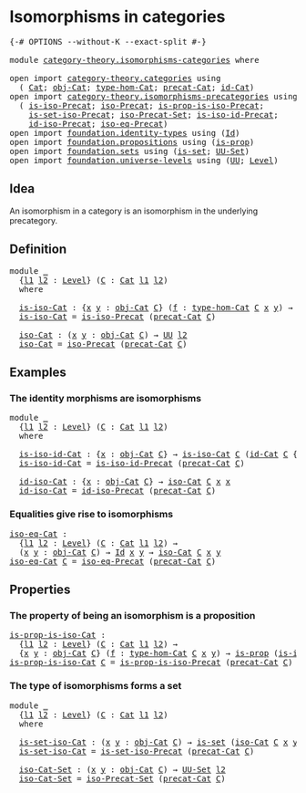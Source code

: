 # Isomorphisms in categories

<pre class="Agda"><a id="39" class="Symbol">{-#</a> <a id="43" class="Keyword">OPTIONS</a> <a id="51" class="Pragma">--without-K</a> <a id="63" class="Pragma">--exact-split</a> <a id="77" class="Symbol">#-}</a>

<a id="82" class="Keyword">module</a> <a id="89" href="category-theory.isomorphisms-categories.html" class="Module">category-theory.isomorphisms-categories</a> <a id="129" class="Keyword">where</a>

<a id="136" class="Keyword">open</a> <a id="141" class="Keyword">import</a> <a id="148" href="category-theory.categories.html" class="Module">category-theory.categories</a> <a id="175" class="Keyword">using</a>
  <a id="183" class="Symbol">(</a> <a id="185" href="category-theory.categories.html#2071" class="Function">Cat</a><a id="188" class="Symbol">;</a> <a id="190" href="category-theory.categories.html#2271" class="Function">obj-Cat</a><a id="197" class="Symbol">;</a> <a id="199" href="category-theory.categories.html#2401" class="Function">type-hom-Cat</a><a id="211" class="Symbol">;</a> <a id="213" href="category-theory.categories.html#2221" class="Function">precat-Cat</a><a id="223" class="Symbol">;</a> <a id="225" href="category-theory.categories.html#2980" class="Function">id-Cat</a><a id="231" class="Symbol">)</a>
<a id="233" class="Keyword">open</a> <a id="238" class="Keyword">import</a> <a id="245" href="category-theory.isomorphisms-precategories.html" class="Module">category-theory.isomorphisms-precategories</a> <a id="288" class="Keyword">using</a>
  <a id="296" class="Symbol">(</a> <a id="298" href="category-theory.isomorphisms-precategories.html#1184" class="Function">is-iso-Precat</a><a id="311" class="Symbol">;</a> <a id="313" href="category-theory.isomorphisms-precategories.html#1426" class="Function">iso-Precat</a><a id="323" class="Symbol">;</a> <a id="325" href="category-theory.isomorphisms-precategories.html#4764" class="Function">is-prop-is-iso-Precat</a><a id="346" class="Symbol">;</a>
    <a id="352" href="category-theory.isomorphisms-precategories.html#5223" class="Function">is-set-iso-Precat</a><a id="369" class="Symbol">;</a> <a id="371" href="category-theory.isomorphisms-precategories.html#5412" class="Function">iso-Precat-Set</a><a id="385" class="Symbol">;</a> <a id="387" href="category-theory.isomorphisms-precategories.html#2658" class="Function">is-iso-id-Precat</a><a id="403" class="Symbol">;</a>
    <a id="409" href="category-theory.isomorphisms-precategories.html#2918" class="Function">id-iso-Precat</a><a id="422" class="Symbol">;</a> <a id="424" href="category-theory.isomorphisms-precategories.html#3351" class="Function">iso-eq-Precat</a><a id="437" class="Symbol">)</a>
<a id="439" class="Keyword">open</a> <a id="444" class="Keyword">import</a> <a id="451" href="foundation.identity-types.html" class="Module">foundation.identity-types</a> <a id="477" class="Keyword">using</a> <a id="483" class="Symbol">(</a><a id="484" href="foundation-core.identity-types.html#641" class="Datatype">Id</a><a id="486" class="Symbol">)</a>
<a id="488" class="Keyword">open</a> <a id="493" class="Keyword">import</a> <a id="500" href="foundation.propositions.html" class="Module">foundation.propositions</a> <a id="524" class="Keyword">using</a> <a id="530" class="Symbol">(</a><a id="531" href="foundation-core.propositions.html#1246" class="Function">is-prop</a><a id="538" class="Symbol">)</a>
<a id="540" class="Keyword">open</a> <a id="545" class="Keyword">import</a> <a id="552" href="foundation.sets.html" class="Module">foundation.sets</a> <a id="568" class="Keyword">using</a> <a id="574" class="Symbol">(</a><a id="575" href="foundation-core.sets.html#1099" class="Function">is-set</a><a id="581" class="Symbol">;</a> <a id="583" href="foundation-core.sets.html#1177" class="Function">UU-Set</a><a id="589" class="Symbol">)</a>
<a id="591" class="Keyword">open</a> <a id="596" class="Keyword">import</a> <a id="603" href="foundation.universe-levels.html" class="Module">foundation.universe-levels</a> <a id="630" class="Keyword">using</a> <a id="636" class="Symbol">(</a><a id="637" href="foundation-core.universe-levels.html#222" class="Primitive">UU</a><a id="639" class="Symbol">;</a> <a id="641" href="Agda.Primitive.html#597" class="Postulate">Level</a><a id="646" class="Symbol">)</a>
</pre>
## Idea

An isomorphism in a category is an isomorphism in the underlying precategory.

## Definition

<pre class="Agda"><a id="764" class="Keyword">module</a> <a id="771" href="category-theory.isomorphisms-categories.html#771" class="Module">_</a>
  <a id="775" class="Symbol">{</a><a id="776" href="category-theory.isomorphisms-categories.html#776" class="Bound">l1</a> <a id="779" href="category-theory.isomorphisms-categories.html#779" class="Bound">l2</a> <a id="782" class="Symbol">:</a> <a id="784" href="Agda.Primitive.html#597" class="Postulate">Level</a><a id="789" class="Symbol">}</a> <a id="791" class="Symbol">(</a><a id="792" href="category-theory.isomorphisms-categories.html#792" class="Bound">C</a> <a id="794" class="Symbol">:</a> <a id="796" href="category-theory.categories.html#2071" class="Function">Cat</a> <a id="800" href="category-theory.isomorphisms-categories.html#776" class="Bound">l1</a> <a id="803" href="category-theory.isomorphisms-categories.html#779" class="Bound">l2</a><a id="805" class="Symbol">)</a>
  <a id="809" class="Keyword">where</a>

  <a id="818" href="category-theory.isomorphisms-categories.html#818" class="Function">is-iso-Cat</a> <a id="829" class="Symbol">:</a> <a id="831" class="Symbol">{</a><a id="832" href="category-theory.isomorphisms-categories.html#832" class="Bound">x</a> <a id="834" href="category-theory.isomorphisms-categories.html#834" class="Bound">y</a> <a id="836" class="Symbol">:</a> <a id="838" href="category-theory.categories.html#2271" class="Function">obj-Cat</a> <a id="846" href="category-theory.isomorphisms-categories.html#792" class="Bound">C</a><a id="847" class="Symbol">}</a> <a id="849" class="Symbol">(</a><a id="850" href="category-theory.isomorphisms-categories.html#850" class="Bound">f</a> <a id="852" class="Symbol">:</a> <a id="854" href="category-theory.categories.html#2401" class="Function">type-hom-Cat</a> <a id="867" href="category-theory.isomorphisms-categories.html#792" class="Bound">C</a> <a id="869" href="category-theory.isomorphisms-categories.html#832" class="Bound">x</a> <a id="871" href="category-theory.isomorphisms-categories.html#834" class="Bound">y</a><a id="872" class="Symbol">)</a> <a id="874" class="Symbol">→</a> <a id="876" href="foundation-core.universe-levels.html#222" class="Primitive">UU</a> <a id="879" href="category-theory.isomorphisms-categories.html#779" class="Bound">l2</a>
  <a id="884" href="category-theory.isomorphisms-categories.html#818" class="Function">is-iso-Cat</a> <a id="895" class="Symbol">=</a> <a id="897" href="category-theory.isomorphisms-precategories.html#1184" class="Function">is-iso-Precat</a> <a id="911" class="Symbol">(</a><a id="912" href="category-theory.categories.html#2221" class="Function">precat-Cat</a> <a id="923" href="category-theory.isomorphisms-categories.html#792" class="Bound">C</a><a id="924" class="Symbol">)</a>

  <a id="929" href="category-theory.isomorphisms-categories.html#929" class="Function">iso-Cat</a> <a id="937" class="Symbol">:</a> <a id="939" class="Symbol">(</a><a id="940" href="category-theory.isomorphisms-categories.html#940" class="Bound">x</a> <a id="942" href="category-theory.isomorphisms-categories.html#942" class="Bound">y</a> <a id="944" class="Symbol">:</a> <a id="946" href="category-theory.categories.html#2271" class="Function">obj-Cat</a> <a id="954" href="category-theory.isomorphisms-categories.html#792" class="Bound">C</a><a id="955" class="Symbol">)</a> <a id="957" class="Symbol">→</a> <a id="959" href="foundation-core.universe-levels.html#222" class="Primitive">UU</a> <a id="962" href="category-theory.isomorphisms-categories.html#779" class="Bound">l2</a>
  <a id="967" href="category-theory.isomorphisms-categories.html#929" class="Function">iso-Cat</a> <a id="975" class="Symbol">=</a> <a id="977" href="category-theory.isomorphisms-precategories.html#1426" class="Function">iso-Precat</a> <a id="988" class="Symbol">(</a><a id="989" href="category-theory.categories.html#2221" class="Function">precat-Cat</a> <a id="1000" href="category-theory.isomorphisms-categories.html#792" class="Bound">C</a><a id="1001" class="Symbol">)</a>
</pre>
## Examples

### The identity morphisms are isomorphisms

<pre class="Agda"><a id="1074" class="Keyword">module</a> <a id="1081" href="category-theory.isomorphisms-categories.html#1081" class="Module">_</a>
  <a id="1085" class="Symbol">{</a><a id="1086" href="category-theory.isomorphisms-categories.html#1086" class="Bound">l1</a> <a id="1089" href="category-theory.isomorphisms-categories.html#1089" class="Bound">l2</a> <a id="1092" class="Symbol">:</a> <a id="1094" href="Agda.Primitive.html#597" class="Postulate">Level</a><a id="1099" class="Symbol">}</a> <a id="1101" class="Symbol">(</a><a id="1102" href="category-theory.isomorphisms-categories.html#1102" class="Bound">C</a> <a id="1104" class="Symbol">:</a> <a id="1106" href="category-theory.categories.html#2071" class="Function">Cat</a> <a id="1110" href="category-theory.isomorphisms-categories.html#1086" class="Bound">l1</a> <a id="1113" href="category-theory.isomorphisms-categories.html#1089" class="Bound">l2</a><a id="1115" class="Symbol">)</a>
  <a id="1119" class="Keyword">where</a>

  <a id="1128" href="category-theory.isomorphisms-categories.html#1128" class="Function">is-iso-id-Cat</a> <a id="1142" class="Symbol">:</a> <a id="1144" class="Symbol">{</a><a id="1145" href="category-theory.isomorphisms-categories.html#1145" class="Bound">x</a> <a id="1147" class="Symbol">:</a> <a id="1149" href="category-theory.categories.html#2271" class="Function">obj-Cat</a> <a id="1157" href="category-theory.isomorphisms-categories.html#1102" class="Bound">C</a><a id="1158" class="Symbol">}</a> <a id="1160" class="Symbol">→</a> <a id="1162" href="category-theory.isomorphisms-categories.html#818" class="Function">is-iso-Cat</a> <a id="1173" href="category-theory.isomorphisms-categories.html#1102" class="Bound">C</a> <a id="1175" class="Symbol">(</a><a id="1176" href="category-theory.categories.html#2980" class="Function">id-Cat</a> <a id="1183" href="category-theory.isomorphisms-categories.html#1102" class="Bound">C</a> <a id="1185" class="Symbol">{</a><a id="1186" href="category-theory.isomorphisms-categories.html#1145" class="Bound">x</a><a id="1187" class="Symbol">})</a>
  <a id="1192" href="category-theory.isomorphisms-categories.html#1128" class="Function">is-iso-id-Cat</a> <a id="1206" class="Symbol">=</a> <a id="1208" href="category-theory.isomorphisms-precategories.html#2658" class="Function">is-iso-id-Precat</a> <a id="1225" class="Symbol">(</a><a id="1226" href="category-theory.categories.html#2221" class="Function">precat-Cat</a> <a id="1237" href="category-theory.isomorphisms-categories.html#1102" class="Bound">C</a><a id="1238" class="Symbol">)</a>

  <a id="1243" href="category-theory.isomorphisms-categories.html#1243" class="Function">id-iso-Cat</a> <a id="1254" class="Symbol">:</a> <a id="1256" class="Symbol">{</a><a id="1257" href="category-theory.isomorphisms-categories.html#1257" class="Bound">x</a> <a id="1259" class="Symbol">:</a> <a id="1261" href="category-theory.categories.html#2271" class="Function">obj-Cat</a> <a id="1269" href="category-theory.isomorphisms-categories.html#1102" class="Bound">C</a><a id="1270" class="Symbol">}</a> <a id="1272" class="Symbol">→</a> <a id="1274" href="category-theory.isomorphisms-categories.html#929" class="Function">iso-Cat</a> <a id="1282" href="category-theory.isomorphisms-categories.html#1102" class="Bound">C</a> <a id="1284" href="category-theory.isomorphisms-categories.html#1257" class="Bound">x</a> <a id="1286" href="category-theory.isomorphisms-categories.html#1257" class="Bound">x</a>
  <a id="1290" href="category-theory.isomorphisms-categories.html#1243" class="Function">id-iso-Cat</a> <a id="1301" class="Symbol">=</a> <a id="1303" href="category-theory.isomorphisms-precategories.html#2918" class="Function">id-iso-Precat</a> <a id="1317" class="Symbol">(</a><a id="1318" href="category-theory.categories.html#2221" class="Function">precat-Cat</a> <a id="1329" href="category-theory.isomorphisms-categories.html#1102" class="Bound">C</a><a id="1330" class="Symbol">)</a>
</pre>
### Equalities give rise to isomorphisms

<pre class="Agda"><a id="iso-eq-Cat"></a><a id="1387" href="category-theory.isomorphisms-categories.html#1387" class="Function">iso-eq-Cat</a> <a id="1398" class="Symbol">:</a>
  <a id="1402" class="Symbol">{</a><a id="1403" href="category-theory.isomorphisms-categories.html#1403" class="Bound">l1</a> <a id="1406" href="category-theory.isomorphisms-categories.html#1406" class="Bound">l2</a> <a id="1409" class="Symbol">:</a> <a id="1411" href="Agda.Primitive.html#597" class="Postulate">Level</a><a id="1416" class="Symbol">}</a> <a id="1418" class="Symbol">(</a><a id="1419" href="category-theory.isomorphisms-categories.html#1419" class="Bound">C</a> <a id="1421" class="Symbol">:</a> <a id="1423" href="category-theory.categories.html#2071" class="Function">Cat</a> <a id="1427" href="category-theory.isomorphisms-categories.html#1403" class="Bound">l1</a> <a id="1430" href="category-theory.isomorphisms-categories.html#1406" class="Bound">l2</a><a id="1432" class="Symbol">)</a> <a id="1434" class="Symbol">→</a>
  <a id="1438" class="Symbol">(</a><a id="1439" href="category-theory.isomorphisms-categories.html#1439" class="Bound">x</a> <a id="1441" href="category-theory.isomorphisms-categories.html#1441" class="Bound">y</a> <a id="1443" class="Symbol">:</a> <a id="1445" href="category-theory.categories.html#2271" class="Function">obj-Cat</a> <a id="1453" href="category-theory.isomorphisms-categories.html#1419" class="Bound">C</a><a id="1454" class="Symbol">)</a> <a id="1456" class="Symbol">→</a> <a id="1458" href="foundation-core.identity-types.html#641" class="Datatype">Id</a> <a id="1461" href="category-theory.isomorphisms-categories.html#1439" class="Bound">x</a> <a id="1463" href="category-theory.isomorphisms-categories.html#1441" class="Bound">y</a> <a id="1465" class="Symbol">→</a> <a id="1467" href="category-theory.isomorphisms-categories.html#929" class="Function">iso-Cat</a> <a id="1475" href="category-theory.isomorphisms-categories.html#1419" class="Bound">C</a> <a id="1477" href="category-theory.isomorphisms-categories.html#1439" class="Bound">x</a> <a id="1479" href="category-theory.isomorphisms-categories.html#1441" class="Bound">y</a>
<a id="1481" href="category-theory.isomorphisms-categories.html#1387" class="Function">iso-eq-Cat</a> <a id="1492" href="category-theory.isomorphisms-categories.html#1492" class="Bound">C</a> <a id="1494" class="Symbol">=</a> <a id="1496" href="category-theory.isomorphisms-precategories.html#3351" class="Function">iso-eq-Precat</a> <a id="1510" class="Symbol">(</a><a id="1511" href="category-theory.categories.html#2221" class="Function">precat-Cat</a> <a id="1522" href="category-theory.isomorphisms-categories.html#1492" class="Bound">C</a><a id="1523" class="Symbol">)</a>
</pre>
## Properties

### The property of being an isomorphism is a proposition

<pre class="Agda"><a id="is-prop-is-iso-Cat"></a><a id="1612" href="category-theory.isomorphisms-categories.html#1612" class="Function">is-prop-is-iso-Cat</a> <a id="1631" class="Symbol">:</a>
  <a id="1635" class="Symbol">{</a><a id="1636" href="category-theory.isomorphisms-categories.html#1636" class="Bound">l1</a> <a id="1639" href="category-theory.isomorphisms-categories.html#1639" class="Bound">l2</a> <a id="1642" class="Symbol">:</a> <a id="1644" href="Agda.Primitive.html#597" class="Postulate">Level</a><a id="1649" class="Symbol">}</a> <a id="1651" class="Symbol">(</a><a id="1652" href="category-theory.isomorphisms-categories.html#1652" class="Bound">C</a> <a id="1654" class="Symbol">:</a> <a id="1656" href="category-theory.categories.html#2071" class="Function">Cat</a> <a id="1660" href="category-theory.isomorphisms-categories.html#1636" class="Bound">l1</a> <a id="1663" href="category-theory.isomorphisms-categories.html#1639" class="Bound">l2</a><a id="1665" class="Symbol">)</a> <a id="1667" class="Symbol">→</a>
  <a id="1671" class="Symbol">{</a><a id="1672" href="category-theory.isomorphisms-categories.html#1672" class="Bound">x</a> <a id="1674" href="category-theory.isomorphisms-categories.html#1674" class="Bound">y</a> <a id="1676" class="Symbol">:</a> <a id="1678" href="category-theory.categories.html#2271" class="Function">obj-Cat</a> <a id="1686" href="category-theory.isomorphisms-categories.html#1652" class="Bound">C</a><a id="1687" class="Symbol">}</a> <a id="1689" class="Symbol">(</a><a id="1690" href="category-theory.isomorphisms-categories.html#1690" class="Bound">f</a> <a id="1692" class="Symbol">:</a> <a id="1694" href="category-theory.categories.html#2401" class="Function">type-hom-Cat</a> <a id="1707" href="category-theory.isomorphisms-categories.html#1652" class="Bound">C</a> <a id="1709" href="category-theory.isomorphisms-categories.html#1672" class="Bound">x</a> <a id="1711" href="category-theory.isomorphisms-categories.html#1674" class="Bound">y</a><a id="1712" class="Symbol">)</a> <a id="1714" class="Symbol">→</a> <a id="1716" href="foundation-core.propositions.html#1246" class="Function">is-prop</a> <a id="1724" class="Symbol">(</a><a id="1725" href="category-theory.isomorphisms-categories.html#818" class="Function">is-iso-Cat</a> <a id="1736" href="category-theory.isomorphisms-categories.html#1652" class="Bound">C</a> <a id="1738" href="category-theory.isomorphisms-categories.html#1690" class="Bound">f</a><a id="1739" class="Symbol">)</a>
<a id="1741" href="category-theory.isomorphisms-categories.html#1612" class="Function">is-prop-is-iso-Cat</a> <a id="1760" href="category-theory.isomorphisms-categories.html#1760" class="Bound">C</a> <a id="1762" class="Symbol">=</a> <a id="1764" href="category-theory.isomorphisms-precategories.html#4764" class="Function">is-prop-is-iso-Precat</a> <a id="1786" class="Symbol">(</a><a id="1787" href="category-theory.categories.html#2221" class="Function">precat-Cat</a> <a id="1798" href="category-theory.isomorphisms-categories.html#1760" class="Bound">C</a><a id="1799" class="Symbol">)</a>
</pre>
### The type of isomorphisms forms a set

<pre class="Agda"><a id="1856" class="Keyword">module</a> <a id="1863" href="category-theory.isomorphisms-categories.html#1863" class="Module">_</a>
  <a id="1867" class="Symbol">{</a><a id="1868" href="category-theory.isomorphisms-categories.html#1868" class="Bound">l1</a> <a id="1871" href="category-theory.isomorphisms-categories.html#1871" class="Bound">l2</a> <a id="1874" class="Symbol">:</a> <a id="1876" href="Agda.Primitive.html#597" class="Postulate">Level</a><a id="1881" class="Symbol">}</a> <a id="1883" class="Symbol">(</a><a id="1884" href="category-theory.isomorphisms-categories.html#1884" class="Bound">C</a> <a id="1886" class="Symbol">:</a> <a id="1888" href="category-theory.categories.html#2071" class="Function">Cat</a> <a id="1892" href="category-theory.isomorphisms-categories.html#1868" class="Bound">l1</a> <a id="1895" href="category-theory.isomorphisms-categories.html#1871" class="Bound">l2</a><a id="1897" class="Symbol">)</a>
  <a id="1901" class="Keyword">where</a>

  <a id="1910" href="category-theory.isomorphisms-categories.html#1910" class="Function">is-set-iso-Cat</a> <a id="1925" class="Symbol">:</a> <a id="1927" class="Symbol">(</a><a id="1928" href="category-theory.isomorphisms-categories.html#1928" class="Bound">x</a> <a id="1930" href="category-theory.isomorphisms-categories.html#1930" class="Bound">y</a> <a id="1932" class="Symbol">:</a> <a id="1934" href="category-theory.categories.html#2271" class="Function">obj-Cat</a> <a id="1942" href="category-theory.isomorphisms-categories.html#1884" class="Bound">C</a><a id="1943" class="Symbol">)</a> <a id="1945" class="Symbol">→</a> <a id="1947" href="foundation-core.sets.html#1099" class="Function">is-set</a> <a id="1954" class="Symbol">(</a><a id="1955" href="category-theory.isomorphisms-categories.html#929" class="Function">iso-Cat</a> <a id="1963" href="category-theory.isomorphisms-categories.html#1884" class="Bound">C</a> <a id="1965" href="category-theory.isomorphisms-categories.html#1928" class="Bound">x</a> <a id="1967" href="category-theory.isomorphisms-categories.html#1930" class="Bound">y</a><a id="1968" class="Symbol">)</a>
  <a id="1972" href="category-theory.isomorphisms-categories.html#1910" class="Function">is-set-iso-Cat</a> <a id="1987" class="Symbol">=</a> <a id="1989" href="category-theory.isomorphisms-precategories.html#5223" class="Function">is-set-iso-Precat</a> <a id="2007" class="Symbol">(</a><a id="2008" href="category-theory.categories.html#2221" class="Function">precat-Cat</a> <a id="2019" href="category-theory.isomorphisms-categories.html#1884" class="Bound">C</a><a id="2020" class="Symbol">)</a>

  <a id="2025" href="category-theory.isomorphisms-categories.html#2025" class="Function">iso-Cat-Set</a> <a id="2037" class="Symbol">:</a> <a id="2039" class="Symbol">(</a><a id="2040" href="category-theory.isomorphisms-categories.html#2040" class="Bound">x</a> <a id="2042" href="category-theory.isomorphisms-categories.html#2042" class="Bound">y</a> <a id="2044" class="Symbol">:</a> <a id="2046" href="category-theory.categories.html#2271" class="Function">obj-Cat</a> <a id="2054" href="category-theory.isomorphisms-categories.html#1884" class="Bound">C</a><a id="2055" class="Symbol">)</a> <a id="2057" class="Symbol">→</a> <a id="2059" href="foundation-core.sets.html#1177" class="Function">UU-Set</a> <a id="2066" href="category-theory.isomorphisms-categories.html#1871" class="Bound">l2</a>
  <a id="2071" href="category-theory.isomorphisms-categories.html#2025" class="Function">iso-Cat-Set</a> <a id="2083" class="Symbol">=</a> <a id="2085" href="category-theory.isomorphisms-precategories.html#5412" class="Function">iso-Precat-Set</a> <a id="2100" class="Symbol">(</a><a id="2101" href="category-theory.categories.html#2221" class="Function">precat-Cat</a> <a id="2112" href="category-theory.isomorphisms-categories.html#1884" class="Bound">C</a><a id="2113" class="Symbol">)</a>
</pre>